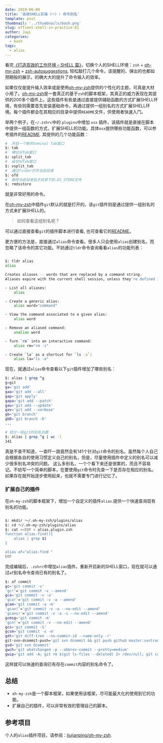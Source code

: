 ```yaml
---
date: 2019-06-09
title: '高效SHELL实操（一）: 命令别名'
template: post
thumbnail: '../thumbnails/bash.png'
slug: effient-shell-in-practice-01
author: JayL
categories:
  - bash
tags:
  - alias
---
```


看完<a href="https://coolshell.cn/articles/19219.html" target="_blank">《打造高效的工作环境 – SHELL 篇》</a>，切换个人的SHELL环境：`zsh` + [oh-my-zsh](https://github.com/robbyrussell/oh-my-zsh) + [zsh-autosuggestions](https://github.com/zsh-users/zsh-autosuggestions), 轻松敲打几个命令，该提醒的、弹出的也都如预期般的展示，的确大大的提升了命令输入的效率。

如果仅仅是提升输入效率或是使用[oh-my-zsh](https://github.com/robbyrussell/oh-my-zsh)提供的个性化的主题，可真是大材小用了。[oh-my-zsh](https://github.com/robbyrussell/oh-my-zsh)是一套真正的基于`zsh`的脚本框架，其真正的威力表现在其提供的200多个插件上。这些插件有些是通过直接提供辅助函数的方式扩展SHELL环境，有些则需要首先安装基础命令，再通过提供一组别名的方式扩展SHELL环境。每个插件都会在其相应的目录中提供`README`文件，供使用者快速入门。

举两个例子，在`~/.zshrc`中的 `plugins`中增加 `osx` 插件，该插件就是直接在脚本中提供一组函数的方式，扩展SHELL的功能。具体`osx`提供哪些功能函数，可以参考插件的[README](https://github.com/robbyrussell/oh-my-zsh/blob/master/plugins/osx/README.md). 其提供的几个功能函数：

````bash
#  开启一个新的teminal Tab窗口
$: tab 
#  横切分Tab窗口
$: split_tab
#  纵切分Tab窗口
$: vsplit_tab
#  通过finder打开当前目录
$: ofd
#  删除当前目录及子目录下的.DS_STORE文件
$: rmdsstore
````
就是非常好用的命令。

在[oh-my-zsh](https://github.com/robbyrussell/oh-my-zsh)中插件`git`默认的就是打开的。该`git`插件则是通过提供一组别名的方式来扩展SHELL的。

> 如何查看这组别名呢？

可以通过直接查看`git`的插件脚本进行查看, 也可查看它的[README](https://github.com/robbyrussell/oh-my-zsh/blob/master/plugins/git/README.md)。

更方便的方法是，直接通过`alias`命令查看。很多人只会使用`alias`创建别名，而忽略了该命令的其它功能。不妨通过`tldr`命令查询看看`alias`的功能列表：

````bash

$: tldr alias
alias

Creates aliases -- words that are replaced by a command string.
Aliases expire with the current shell session, unless they're defined in the shell's configuration file, e.g. `~/.bashrc`.

- List all aliases:
    alias

- Create a generic alias:
    alias word="command"

- View the command associated to a given alias:
    alias word

- Remove an aliased command:
    unalias word

- Turn `rm` into an interactive command:
    alias rm="rm -i"

- Create `la` as a shortcut for `ls -a`:
    alias la="ls -a"
````

现在，就通过`alias`命令查看以下`git`插件增加了哪些别名：

````bash
$: alias | grep ^g
g=git
ga='git add'
gaa='git add --all'
gap='git apply'
gapa='git add --patch'
gau='git add --update'
gav='git add --verbose'
gb='git branch'
gbD='git branch -D'
...

# 统计一些git的别名总数
$: alias | grep ^g | wc -l
141
````

真是不查不知道，一查吓一跳竟然会有141个针对`git`命令的别名。虽然每个人自己会根据各自的使用习惯定义自己的别名，但是，尽量使用插件中定义的别名可以减少很多别名冲突的问题。
这么多别名，一个个看下来还是很累的，而且不容易记。不妨写一个简单的脚本，在要使用`git`命令时先查一下是否存在相应的别名。如果存在就开始逐步使用起来，也就不需要专门进行记忆了。

### 扩展自己的插件

在`oh-my-zsh`的脚本框架下，增加一个自定义的插件`alias`.提供一个快速查询现有别名的功能。

````bash

$: mkdir ～/.oh-my-zsh/plugins/alias
$: cd ～/.oh-my-zsh/plugins/alias
$: cat <<EOF > alias.plugin.zsh
function alias-find(){
    alias | grep $1
}

alias af="alias-find "
EOF

````
完成编辑后，`.zshrc`中增加`alias`插件。重新开启新的SHELL窗口，现在就可以通过`af`别名命令查询已有的别名了。

````bash
$: af commit
gc='git commit -v'
'gc!'='git commit -v --amend'
gca='git commit -v -a'
'gca!'='git commit -v -a --amend'
gcam='git commit -a -m'
'gcan!'='git commit -v -a --no-edit --amend'
'gcans!'='git commit -v -a -s --no-edit --amend'
gcmsg='git commit -m'
'gcn!'='git commit -v --no-edit --amend'
gcs='git commit -S'
gcsm='git commit -s -m'
gdt='git diff-tree --no-commit-id --name-only -r'
git-svn-dcommit-push='git svn dcommit && git push github master:svntrunk'
gsd='git svn dcommit'
gwch='git whatchanged -p --abbrev-commit --pretty=medium'
gwip='git add -A; git rm $(git ls-files --deleted) 2> /dev/null; git commit --no-verify --no-gpg-sign -m "--wip-- [skip ci]"'
````
这样就可以快速的查询已有存在`commit`内容的别名命令了。

## 总结

- `oh-my-zsh`是一个脚本框架，如果使用该框架，尽可能最大化的使用到它的功能。
- 扩展自己的插件，可以非常有效的管理自己的脚本。

## 参考项目

个人的`alias`插件项目，请参阅：[liujianping/oh-my-zsh](https://github.com/liujianping/oh-my-zsh/blob/master/plugins/alias/alias.plugin.zsh).